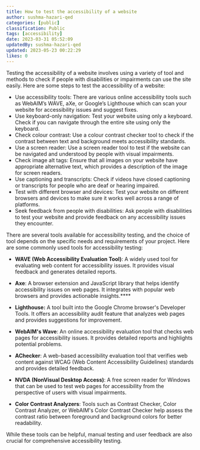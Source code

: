```yaml
---
title: How to test the accessibility of a website
author: sushma-hazari-qed
categories: [public]
classification: Public
tags: [accessibility]
date: 2023-03-31 05:52:09
updatedBy: sushma-hazari-qed
updated: 2023-05-23 00:22:29
likes: 0
---
```


Testing the accessibility of a website involves using a variety of tool and methods to check if people with disabilities or impairments can use the site easily. Here are some steps to test the accessibility of a website:

* Use accessibility tools: There are various online accessibility tools such as WebAIM’s WAVE, aXe, or Google’s Lighthouse which can scan your website for accessibility issues and suggest fixes.
* Use keyboard-only navigation: Test your website using only a keyboard. Check if you can navigate through the entire site using only the keyboard.
* Check colour contrast: Use a colour contrast checker tool to check if the contrast between text and background meets accessibility standards.
* Use a screen reader: Use a screen reader tool to test if the website can be navigated and understood by people with visual impairments.
* Check image alt tags: Ensure that all images on your website have appropriate alternative text, which provides a description of the image for screen readers.
* Use captioning and transcripts: Check if videos have closed captioning or transcripts for people who are deaf or hearing impaired.
* Test with different browser and devices: Test your website on different browsers and devices to make sure it works well across a range of platforms.
* Seek feedback from people with disabilities: Ask people with disabilities to test your website and provide feedback on any accessibility issues they encounter.


There are several tools available for accessibility testing, and the choice of tool depends on the specific needs and requirements of your project. Here are some commonly used tools for accessibility testing:

* **WAVE (Web Accessibility Evaluation Tool)**: A widely used tool for evaluating web content for accessibility issues. It provides visual feedback and generates detailed reports.

* **Axe**: A browser extension and JavaScript library that helps identify accessibility issues on web pages. It integrates with popular web browsers and provides actionable insights.****

*  **Lighthouse:** A tool built into the Google Chrome browser's Developer Tools. It offers an accessibility audit feature that analyzes web pages and provides suggestions for improvement.

* **WebAIM's Wave**: An online accessibility evaluation tool that checks web pages for accessibility issues. It provides detailed reports and highlights potential problems.

* **AChecker**: A web-based accessibility evaluation tool that verifies web content against WCAG (Web Content Accessibility Guidelines) standards and provides detailed feedback.

* **NVDA (NonVisual Desktop Access)**: A free screen reader for Windows that can be used to test web pages for accessibility from the perspective of users with visual impairments.

* **Color Contrast Analyzers**: Tools such as Contrast Checker, Color Contrast Analyzer, or WebAIM's Color Contrast Checker help assess the contrast ratio between foreground and background colors for better readability.

While these tools can be helpful, manual testing and user feedback are also crucial for comprehensive accessibility testing.